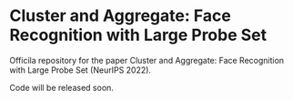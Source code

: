 
# Cluster and Aggregate: Face Recognition with Large Probe Set
Officila repository for the paper
Cluster and Aggregate: Face Recognition with Large Probe Set (NeurIPS 2022). 

Code will be released soon.